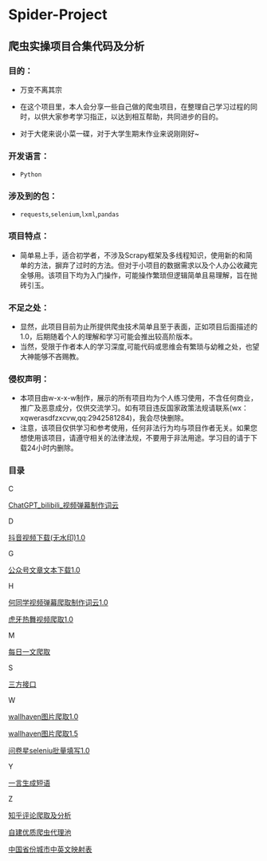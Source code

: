 # Spider-Project
## 爬虫实操项目合集代码及分析
### 目的：

- 万变不离其宗

- 在这个项目里，本人会分享一些自己做的爬虫项目，在整理自己学习过程的同时，以供大家参考学习指正，以达到相互帮助，共同进步的目的。

- 对于大佬来说小菜一碟，对于大学生期末作业来说刚刚好~
### 开发语言：
- `Python`
### 涉及到的包：
- `requests`,`selenium`,`lxml`,`pandas`
### 项目特点：
- 简单易上手，适合初学者，不涉及Scrapy框架及多线程知识，使用新的和简单的方法，摒弃了过时的方法。但对于小项目的数据需求以及个人办公收藏完全够用。该项目下均为入门操作，可能操作繁琐但逻辑简单且易理解，旨在抛砖引玉。
### 不足之处：
- 显然，此项目目前为止所提供爬虫技术简单且至于表面，正如项目后面描述的1.0，后期随着个人的理解和学习可能会推出较高阶版本。
- 当然，受限于作者本人的学习深度,可能代码或思维会有繁琐与幼稚之处，也望大神能够不吝赐教。
### 侵权声明：
- 本项目由w-x-x-w制作，展示的所有项目均为个人练习使用，不含任何商业，推广及恶意成分，仅供交流学习。如有项目违反国家政策法规请联系(wx：xqwerasdfzxcvw,qq:2942581284)，我会尽快删除。
- 注意，该项目仅供学习和参考使用，任何非法行为均与项目作者无关。如果您想使用该项目，请遵守相关的法律法规，不要用于非法用途。学习目的请于下载24小时内删除。

### 目录

C

[ChatGPT_bilibili_视频弹幕制作词云](./ChatGPT_bilibili_视频弹幕分析/)

D

[抖音视频下载(无水印)1.0](./抖音视频下载(无水印)1.0/)

G

[公众号文章文本下载1.0](./公众号文章文本下载1.0/)

H

[何同学视频弹幕爬取制作词云1.0](./何同学视频弹幕爬取制作词云1.0/)

[虎牙热舞视频爬取1.0](./虎牙热舞视频爬取1.0/)

M

[每日一文爬取](./每日一文爬取)

S

[三方接口](./三方接口)

W

[wallhaven图片爬取1.0](./wallhaven图片爬取1.0/)

[wallhaven图片爬取1.5](./wallhaven图片爬取1.5/)

[问卷星seleniu批量填写1.0](./问卷星seleniu批量填写1.0/)

Y

[一言生成短语](一言生成短语)

Z

[知乎评论爬取及分析](知乎评论爬取及分析)

[自建优质爬虫代理池](https://github.com/w-x-x-w/Spider-Project/tree/main/自建优质爬虫代理池)

[中国省份城市中英文映射表](中国省份城市中英文映射表)
